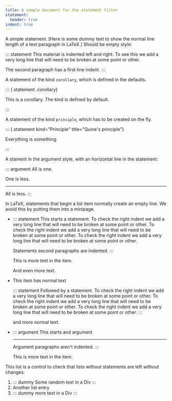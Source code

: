 ```yaml
---
title: A sample document for the statement filter
statement:
  header: true
indent: true
---
```



A simple statement. [Here is some dummy text to show the normal
line length of a text paragraph in LaTeX.] Should be empty style:

::: statement
This material is indented left and right. To see this we add a very long line that will need to be broken at some point or other.

The second paragraph has a first line indent.
:::

A statement of the kind `corollary`, which is defined in the defaults.

::: {.statement .corollary}

This is a corollary. The kind is defined by default.

:::

A statement of the kind `principle`, which has to be created on the fly.

::: {.statement kind="Principle" title="Quine's principle"}

Everything is something.

:::

A stament in the argument style, with an horizontal line in the statement:

::: argument
All is one.

One is less.

---

All is less.
:::

In LaTeX, statements that begin a list item normally create an empty line.
We avoid this by putting them into a minipage.

* ::: statement
  This starts a statement. To check the right indent we add a very long line that will need to be broken at some point or other. To check the right indent we add a very long line that will need to be broken at some point or other.
  To check the right indent we add a very long line that will need to be broken at some point or other.

  Statements second paragraphs are indented.
  :::

  This is more text in the item.

  And even more text.
* This item has normal text

  ::: statement
  Followed by a statement. To check the right indent we add a very long line that will need to be broken at some point or other. To check the right indent we add a very long line that will need to be broken at some point or other.
  To check the right indent we add a very long line that will need to be broken at some point or other.
  :::

  and more normal text.

* ::: argument
  This starts and argument

  ---

  Argument paragraphs aren't indented.
  :::

  This is more text in the item.


This list is a control to check that lists without statements are left
without changes:

1) ::: dummy
    Some random text in a Div
   :::
2) Another list entry
3) ::: dummy
  more text in a Div
   :::


